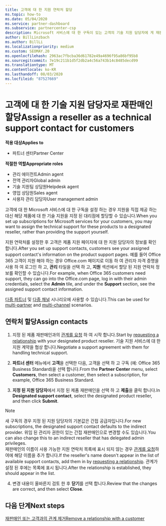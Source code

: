 ```yaml
---
title: 고객에 대 한 지원 연락처 할당
ms.topic: how-to
ms.date: 05/04/2020
ms.service: partner-dashboard
ms.subservice: partnercenter-csp
description: Microsoft 서비스에 대 한 구독이 있는 고객의 기술 지원 담당자에 게 재판매인을 할당 하는 방법에 대해 알아봅니다.
author: BillLinzbach
ms.author: BillLi
ms.localizationpriority: medium
ms.custom: SEOMAY.20
ms.openlocfilehash: 2963ac7fbcba36d61782e49a4696f95a86bf95b8
ms.sourcegitcommit: 7e19c211b1d5f2db2a4c56a743b14c8485decd99
ms.translationtype: MT
ms.contentlocale: ko-KR
ms.lasthandoff: 08/03/2020
ms.locfileid: "87527669"
---
```

# <a name="assign-a-reseller-as-a-technical-support-contact-for-customers"></a><span data-ttu-id="d7af0-103">고객에 대 한 기술 지원 담당자로 재판매인 할당</span><span class="sxs-lookup"><span data-stu-id="d7af0-103">Assign a reseller as a technical support contact for customers</span></span>

<span data-ttu-id="d7af0-104">**적용 대상**</span><span class="sxs-lookup"><span data-stu-id="d7af0-104">**Applies to**</span></span>

- <span data-ttu-id="d7af0-105">파트너 센터</span><span class="sxs-lookup"><span data-stu-id="d7af0-105">Partner Center</span></span>

<span data-ttu-id="d7af0-106">**적절한 역할**</span><span class="sxs-lookup"><span data-stu-id="d7af0-106">**Appropriate roles**</span></span>

- <span data-ttu-id="d7af0-107">관리 에이전트</span><span class="sxs-lookup"><span data-stu-id="d7af0-107">Admin agent</span></span>
- <span data-ttu-id="d7af0-108">전역 관리자</span><span class="sxs-lookup"><span data-stu-id="d7af0-108">Global admin</span></span>
- <span data-ttu-id="d7af0-109">기술 지원팀 상담원</span><span class="sxs-lookup"><span data-stu-id="d7af0-109">Helpdesk agent</span></span>
- <span data-ttu-id="d7af0-110">영업 상담원</span><span class="sxs-lookup"><span data-stu-id="d7af0-110">Sales agent</span></span>
- <span data-ttu-id="d7af0-111">사용자 관리 담당자</span><span class="sxs-lookup"><span data-stu-id="d7af0-111">User management admin</span></span>

<span data-ttu-id="d7af0-112">고객에 대 한 Microsoft 서비스에 대 한 구독을 설정 하는 경우 지원을 직접 제공 하는 대신 해당 제품에 대 한 기술 지원을 지정 된 대리점에 할당할 수 있습니다.</span><span class="sxs-lookup"><span data-stu-id="d7af0-112">When you set up subscriptions for Microsoft services for your customers, you may want to assign the technical support for these products to a designated reseller, rather than providing the support yourself.</span></span>

<span data-ttu-id="d7af0-113">지원 연락처를 설정한 후 고객은 제품 지원 페이지에 대 한 지원 담당자의 정보를 확인 합니다.</span><span class="sxs-lookup"><span data-stu-id="d7af0-113">After you set up support contacts, customers see your assigned support contact's information on the product support pages.</span></span> <span data-ttu-id="d7af0-114">예를 들어 Office 365 고객이 지원 해야 하는 경우 Office.com 페이지로 이동 하 여 관리자 자격 증명을 사용 하 여 로그인 하 고, **관리** 타일을 선택 하 고, **지원** 섹션에서 할당 된 지원 연락처 정보를 확인할 수 있습니다.</span><span class="sxs-lookup"><span data-stu-id="d7af0-114">For example, when Office 365 customers need support, they can go into the Office.com page, log in with their admin credentials, select the **Admin** tile, and under the **Support** section, see the assigned support contact information.</span></span>

<span data-ttu-id="d7af0-115">[다중 파트너](multipartner.md) 및 [다중 채널](multichannel.md) 시나리오에 사용할 수 있습니다.</span><span class="sxs-lookup"><span data-stu-id="d7af0-115">This can be used for [multi-partner](multipartner.md) and [multi-channel](multichannel.md) scenarios.</span></span> 


## <a name="assign-contacts"></a><span data-ttu-id="d7af0-116">연락처 할당</span><span class="sxs-lookup"><span data-stu-id="d7af0-116">Assign contacts</span></span>

1.  <span data-ttu-id="d7af0-117">지정 된 제품 재판매인과의 [관계를 요청](request-a-relationship-with-a-customer.md) 하 여 시작 합니다.</span><span class="sxs-lookup"><span data-stu-id="d7af0-117">Start by [requesting a relationship](request-a-relationship-with-a-customer.md) with your designated product reseller.</span></span> <span data-ttu-id="d7af0-118">기술 지원 서비스에 대 한 지원 계약을 협상 합니다.</span><span class="sxs-lookup"><span data-stu-id="d7af0-118">Negotiate a support agreement with them for handling technical support.</span></span>

2.  <span data-ttu-id="d7af0-119">**파트너 센터** 메뉴에서 **고객**을 선택한 다음, 고객을 선택 하 고 구독 (예: Office 365 Business Standard)을 선택 합니다.</span><span class="sxs-lookup"><span data-stu-id="d7af0-119">From the **Partner Center** menu, select **Customers**, then select a customer, then select a subscription, for example, Office 365 Business Standard.</span></span>

3.  <span data-ttu-id="d7af0-120">**지정 된 지원 담당자**에서 지정 된 제품 재판매인을 선택 하 고 **제출**을 클릭 합니다.</span><span class="sxs-lookup"><span data-stu-id="d7af0-120">In  **Designated support contact**, select the designated product reseller, and then click **Submit**.</span></span> 

   >[!NOTE]  
 ><span data-ttu-id="d7af0-121">새 구독의 경우 지정 된 지원 담당자의 기본값은 간접 공급자입니다.</span><span class="sxs-lookup"><span data-stu-id="d7af0-121">For new subscriptions, the designated support contact defaults to the indirect provider.</span></span> <span data-ttu-id="d7af0-122">위임 된 관리자 권한이 있는 간접 재판매인으로 변경할 수도 있습니다.</span><span class="sxs-lookup"><span data-stu-id="d7af0-122">You can also change this to an indirect reseller that has delegated admin privileges.</span></span>    
><span data-ttu-id="d7af0-123">재판매인의 이름이 사용 가능한 지원 연락처 목록에 표시 되지 않는 경우 [관계를 요청](request-a-relationship-with-a-customer.md)하 여에 해당 이름을 추가 합니다.</span><span class="sxs-lookup"><span data-stu-id="d7af0-123">If the reseller's name doesn't appear in the list of available support contacts, add them in by [requesting a relationship](request-a-relationship-with-a-customer.md).</span></span> <span data-ttu-id="d7af0-124">관계가 설정 된 후에는 목록에 표시 됩니다.</span><span class="sxs-lookup"><span data-stu-id="d7af0-124">After the relationship is established, they should appear in the list.</span></span>  

4.  <span data-ttu-id="d7af0-125">변경 내용이 올바른지 검토 한 후 **닫기**를 선택 합니다.</span><span class="sxs-lookup"><span data-stu-id="d7af0-125">Review that the changes are correct, and then select **Close**.</span></span>

## <a name="next-steps"></a><span data-ttu-id="d7af0-126">다음 단계</span><span class="sxs-lookup"><span data-stu-id="d7af0-126">Next steps</span></span>

[<span data-ttu-id="d7af0-127">재판매인 또는 고객과의 관계 제거</span><span class="sxs-lookup"><span data-stu-id="d7af0-127">Remove a relationship with a customer</span></span>](remove-a-relationship.md)